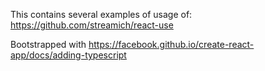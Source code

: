 This contains several examples of usage of: https://github.com/streamich/react-use


Bootstrapped with https://facebook.github.io/create-react-app/docs/adding-typescript
